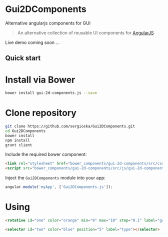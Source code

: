 # Gui2DComponents 
Alternative angularjs components for GUI

> An alternative collection of reusable UI components for [AngularJS](https://angularjs.org/)

Live demo coming soon ...

## Quick start

# Install via Bower
``` sh
bower install gui-2d-components.js --save
```

# Clone repository
``` sh
git clone https://github.com/sergioska/Gui2DComponents.git
cd Gui2DComponents
bower install
npm install
grunt client
```

Include the required bower component:
``` html
<link rel="stylesheet" href="bower_components/gui-2d-components/src/css/gui-2d-components.css"/>
<script src="bower_components/gui-2d-components/src/js/gui-2d-components.js"></script>
```

Inject the `Gui2DComponents` module into your app:
``` JavaScript
angular.module('myApp', ['Gui2DComponents.js']);
```

# Using

```html
<rotative id="one" color="orange" min="0" max="10" step="0.1" label="gain"></rotative>
```

```html
<selector id="two" color="blue" position="5" label="type"></selector>
```

